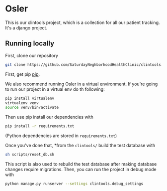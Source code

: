 # Osler

This is our clintools project, which is a collection for all our
patient tracking. It's a django project.

## Running locally

First, clone our repository

```bash
git clone https://github.com/SaturdayNeghborhoodHealthClinic/clintools.git
```

First, get pip [pip](https://pip.pypa.io/en/stable/).

We also recommend running Osler in a virtual environment.
If you're going to run our project in a virtual env do th following:

```bash
pip install virtualenv
virtualenv venv
source venv/bin/activate
```

Then use pip install our dependencies with 

```bash
pip install -r requirements.txt
```

(Python dependencies are stored in `requirements.txt`)

Once you've done that, *from the `clintools/` build the test database with

```bash
sh scripts/reset_db.sh
```

This script is also used to rebuild the test database after making database
changes require migrations. Then, you can run the project in debug mode with

```bash
python manage.py runserver --settings clintools.debug_settings
```
